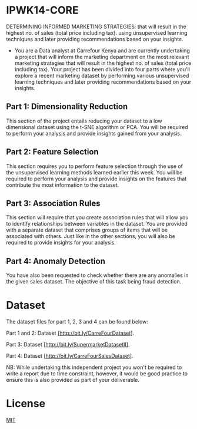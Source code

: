 # IPWK14-CORE
DETERMINING INFORMED MARKETING STRATEGIES:  that will result in the highest no. of sales (total price including tax). using unsupervised learning techniques and later providing recommendations based on your insights.

- You are a Data analyst at Carrefour Kenya and are currently undertaking a project that will inform the marketing department on the most relevant marketing strategies that will result in the highest no. of sales (total price including tax). Your project has been divided into four parts where you'll explore a recent marketing dataset by performing various unsupervised learning techniques and later providing recommendations based on your insights.

## Part 1: Dimensionality Reduction

This section of the project entails reducing your dataset to a low dimensional dataset using the t-SNE algorithm or PCA. You will be required to perform your analysis and provide insights gained from your analysis.

## Part 2: Feature Selection

This section requires you to perform feature selection through the use of the unsupervised learning methods learned earlier this week. You will be required to perform your analysis and provide insights on the features that contribute the most information to the dataset.

## Part 3: Association Rules

This section will require that you create association rules that will allow you to identify relationships between variables in the dataset. You are provided with a separate dataset that comprises groups of items that will be associated with others. Just like in the other sections, you will also be required to provide insights for your analysis.

## Part 4: Anomaly Detection

You have also been requested to check whether there are any anomalies in the given sales dataset. The objective of this task being fraud detection.

# Dataset

The dataset files for part 1, 2, 3 and 4 can be found below:

Part 1 and 2: Dataset [http://bit.ly/CarreFourDataset].

Part 3: Dataset [http://bit.ly/SupermarketDatasetII].

Part 4: Dataset [http://bit.ly/CarreFourSalesDataset].

NB: While undertaking this independent project you won't be required to write a report due to time constraint, however, it would be good practice to ensure this is also provided as part of your deliverable.

# License
[MIT](https://choosealicense.com/licenses/mit/)

